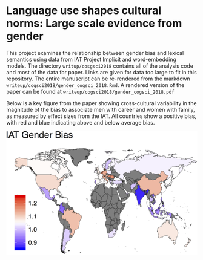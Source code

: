 Language use shapes cultural norms: Large scale evidence from gender
===

This project examines the relationship between gender bias and lexical semantics using data from IAT Project Implicit and word-embedding models. The directory `writup/cosgsci2018` contains all of the analysis code and most of the data for paper. Links are given for data too large to fit in this repository. The entire manuscript can be re-rendered from the markdown `writeup/cogsci2018/gender_cogsci_2018.Rmd`. A rendered version of the paper can be found at `writeup/cogsci2018/gender_cogsci_2018.pdf`

Below is a key figure from the paper showing cross-cultural variability in the magnitude of the bias to associate men with career and women with family, as measured by effect sizes from the IAT. All countries show a positive bias, with red and blue indicating above and below average bias. 

![](writeup/cogsci2018/figs/country_gender_bias_map-1.png?raw=true)
